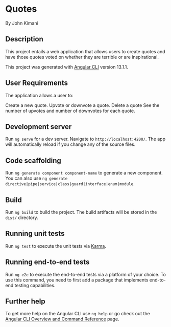 # Quotes
By John Kimani

## Description
This project entails a web application that allows users to create quotes and have those quotes voted on whether they are terrible or are inspirational.

This project was generated with [Angular CLI](https://github.com/angular/angular-cli) version 13.1.1.

## User Requirements
The application allows a user to:

Create a new quote.
Upvote or downvote a quote.
Delete a quote
See the number of upvotes and number of downvotes for each quote.

## Development server

Run `ng serve` for a dev server. Navigate to `http://localhost:4200/`. The app will automatically reload if you change any of the source files.

## Code scaffolding

Run `ng generate component component-name` to generate a new component. You can also use `ng generate directive|pipe|service|class|guard|interface|enum|module`.

## Build

Run `ng build` to build the project. The build artifacts will be stored in the `dist/` directory.

## Running unit tests

Run `ng test` to execute the unit tests via [Karma](https://karma-runner.github.io).

## Running end-to-end tests

Run `ng e2e` to execute the end-to-end tests via a platform of your choice. To use this command, you need to first add a package that implements end-to-end testing capabilities.

## Further help

To get more help on the Angular CLI use `ng help` or go check out the [Angular CLI Overview and Command Reference](https://angular.io/cli) page.
